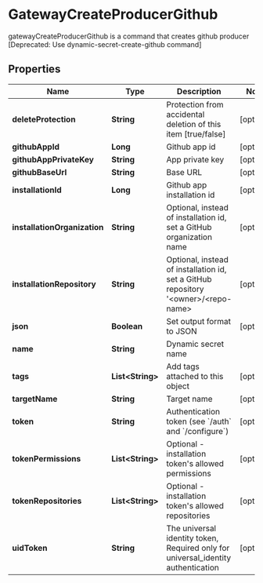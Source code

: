 

# GatewayCreateProducerGithub

gatewayCreateProducerGithub is a command that creates github producer [Deprecated: Use dynamic-secret-create-github command]

## Properties

Name | Type | Description | Notes
------------ | ------------- | ------------- | -------------
**deleteProtection** | **String** | Protection from accidental deletion of this item [true/false] |  [optional]
**githubAppId** | **Long** | Github app id |  [optional]
**githubAppPrivateKey** | **String** | App private key |  [optional]
**githubBaseUrl** | **String** | Base URL |  [optional]
**installationId** | **Long** | Github app installation id |  [optional]
**installationOrganization** | **String** | Optional, instead of installation id, set a GitHub organization name |  [optional]
**installationRepository** | **String** | Optional, instead of installation id, set a GitHub repository &#39;&lt;owner&gt;/&lt;repo-name&gt; |  [optional]
**json** | **Boolean** | Set output format to JSON |  [optional]
**name** | **String** | Dynamic secret name | 
**tags** | **List&lt;String&gt;** | Add tags attached to this object |  [optional]
**targetName** | **String** | Target name |  [optional]
**token** | **String** | Authentication token (see &#x60;/auth&#x60; and &#x60;/configure&#x60;) |  [optional]
**tokenPermissions** | **List&lt;String&gt;** | Optional - installation token&#39;s allowed permissions |  [optional]
**tokenRepositories** | **List&lt;String&gt;** | Optional - installation token&#39;s allowed repositories |  [optional]
**uidToken** | **String** | The universal identity token, Required only for universal_identity authentication |  [optional]



